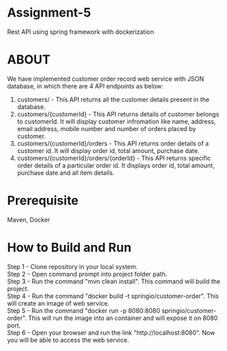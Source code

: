 # Assignment-5
Rest API using spring framework with dockerization<br>

# ABOUT
We have implemented customer order record web service with JSON database, in which there are 4 API endpoints as below:<br>
1. customers/ - This API returns all the customer details present in the database.<br>
2. customers/{customerId} - This API returns details of customer belongs to customerId. It will display customer infromation like name, address, email address, mobile number and number of orders placed by customer. <br>
3. customers/{customerId}/orders  - This API returns order details of a customer id. It will display order id, total amount, purchase date.<br>
4. customers/{customerId}/orders/{orderId} - This API returns specific order details of a particular order id. It displays order id, total amount, purchase date and all item details.<br>

# Prerequisite 
Maven, Docker<br>

# How to Build and Run 
Step 1 -  Clone repository in your local system.<br>
Step 2 - Open command prompt into project folder path.<br>
Step 3 - Run the command "mvn clean install". This command will build the project.<br>
Step 4 - Run the command "docker build -t springio/customer-order". This will create an image of web service.<br>
Step 5 - Run the command "docker run -p 8080:8080 springio/customer-order". This will run the image into an container and will expose it on 8080 port.<br>
Step 6 - Open your browser and run the link "http://localhost:8080". Now you will be able to access the web service.<br>
